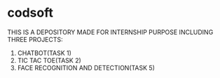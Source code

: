 # codsoft
THIS IS A DEPOSITORY MADE FOR INTERNSHIP PURPOSE INCLUDING THREE PROJECTS:

1. CHATBOT(TASK 1)
2. TIC TAC TOE(TASK 2)
3. FACE RECOGNITION AND DETECTION(TASK 5)
